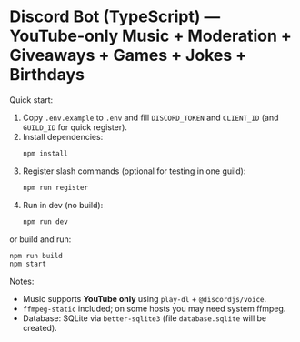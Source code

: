 # Discord Bot (TypeScript) — YouTube-only Music + Moderation + Giveaways + Games + Jokes + Birthdays

Quick start:
1. Copy `.env.example` to `.env` and fill `DISCORD_TOKEN` and `CLIENT_ID` (and `GUILD_ID` for quick register).
2. Install dependencies:
   ```bash
   npm install
   ```
3. Register slash commands (optional for testing in one guild):
   ```bash
   npm run register
   ```
4. Run in dev (no build):
   ```bash
   npm run dev
   ```
or build and run:
   ```bash
   npm run build
   npm start
   ```

Notes:
- Music supports **YouTube only** using `play-dl` + `@discordjs/voice`.
- `ffmpeg-static` included; on some hosts you may need system ffmpeg.
- Database: SQLite via `better-sqlite3` (file `database.sqlite` will be created).
